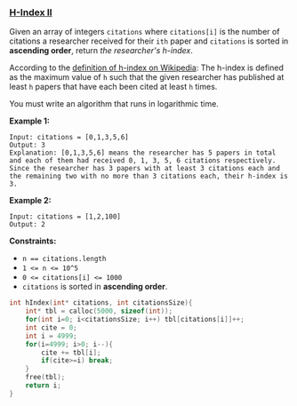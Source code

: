 ### [H-Index II](https://leetcode.com/problems/h-index-ii/)

Given an array of integers `citations` where `citations[i]` is the number of citations a researcher received for their `ith` paper and `citations` is sorted in **ascending order**, return *the researcher's h-index*.

According to the [definition of h-index on Wikipedia](https://en.wikipedia.org/wiki/H-index): The h-index is defined as the maximum value of `h` such that the given researcher has published at least `h` papers that have each been cited at least `h` times.

You must write an algorithm that runs in logarithmic time.

 

**Example 1:**

```
Input: citations = [0,1,3,5,6]
Output: 3
Explanation: [0,1,3,5,6] means the researcher has 5 papers in total and each of them had received 0, 1, 3, 5, 6 citations respectively.
Since the researcher has 3 papers with at least 3 citations each and the remaining two with no more than 3 citations each, their h-index is 3.
```

**Example 2:**

```
Input: citations = [1,2,100]
Output: 2
```

 

**Constraints:**

- `n == citations.length`
- `1 <= n <= 10^5`
- `0 <= citations[i] <= 1000`
- `citations` is sorted in **ascending order**.

```C
int hIndex(int* citations, int citationsSize){
    int* tbl = calloc(5000, sizeof(int));
    for(int i=0; i<citationsSize; i++) tbl[citations[i]]++;
    int cite = 0;
    int i = 4999;
    for(i=4999; i>0; i--){
        cite += tbl[i];
        if(cite>=i) break;
    }
    free(tbl);
    return i;
}
```


